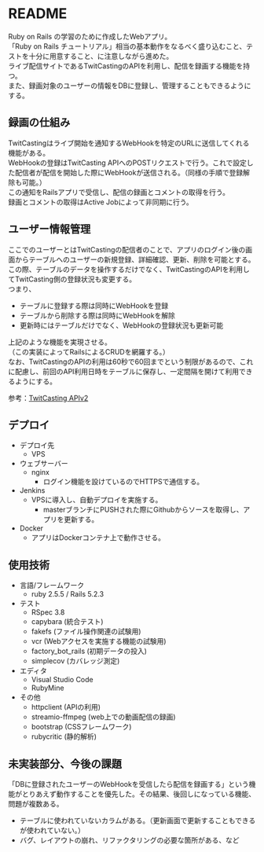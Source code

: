 # README
Ruby on Rails の学習のために作成したWebアプリ。  
「Ruby on Rails チュートリアル」相当の基本動作をなるべく盛り込むこと、テストを十分に用意すること、に注意しながら進めた。  
ライブ配信サイトであるTwitCastingのAPIを利用し、配信を録画する機能を持つ。  
また、録画対象のユーザーの情報をDBに登録し、管理することもできるようにする。  

## 録画の仕組み
TwitCastingはライブ開始を通知するWebHookを特定のURLに送信してくれる機能がある。  
WebHookの登録はTwitCasting APIへのPOSTリクエストで行う。これで設定した配信者が配信を開始した際にWebHookが送信される。（同様の手順で登録解除も可能。）  
この通知をRailsアプリで受信し、配信の録画とコメントの取得を行う。  
録画とコメントの取得はActive Jobによって非同期に行う。
## ユーザー情報管理
ここでのユーザーとはTwitCastingの配信者のことで、アプリのログイン後の画面からテーブルへのユーザーの新規登録、詳細確認、更新、削除を可能とする。  
この際、テーブルのデータを操作するだけでなく、TwitCastingのAPIを利用してTwitCasting側の登録状況も変更する。  
つまり、
* テーブルに登録する際は同時にWebHookを登録
* テーブルから削除する際は同時にWebHookを解除
* 更新時にはテーブルだけでなく、WebHookの登録状況も更新可能

上記のような機能を実現させる。  
（この実装によってRailsによるCRUDを網羅する。）  
なお、TwitCastingのAPIの利用は60秒で60回までという制限があるので、これに配慮し、前回のAPI利用日時をテーブルに保存し、一定間隔を開けて利用できるようにする。

 参考：[TwitCasting APIv2](https://apiv2-doc.twitcasting.tv/ "TwitCasting APIv2")

## デプロイ
- デプロイ先
    - VPS
- ウェブサーバー
    - nginx
        - ログイン機能を設けているのでHTTPSで通信する。
- Jenkins
    - VPSに導入し、自動デプロイを実施する。
        - masterブランチにPUSHされた際にGithubからソースを取得し、アプリを更新する。
- Docker
    - アプリはDockerコンテナ上で動作させる。

## 使用技術
- 言語/フレームワーク
    - ruby 2.5.5 / Rails 5.2.3
- テスト
    - RSpec 3.8
    - capybara (統合テスト)
    - fakefs (ファイル操作関連の試験用)
    - vcr (Webアクセスを実施する機能の試験用)
    - factory_bot_rails (初期データの投入)
    - simplecov (カバレッジ測定)
- エディタ
    - Visual Studio Code
    - RubyMine
- その他
    - httpclient (APIの利用)
    - streamio-ffmpeg (web上での動画配信の録画)
    - bootstrap (CSSフレームワーク)
    - rubycritic (静的解析)

## 未実装部分、今後の課題
「DBに登録されたユーザーのWebHookを受信したら配信を録画する」という機能がとりあえず動作することを優先した。その結果、後回しになっている機能、問題が複数ある。
- テーブルに使われていないカラムがある。（更新画面で更新することもできるが使われていない。）
- バグ、レイアウトの崩れ、リファクタリングの必要な箇所がある、など
